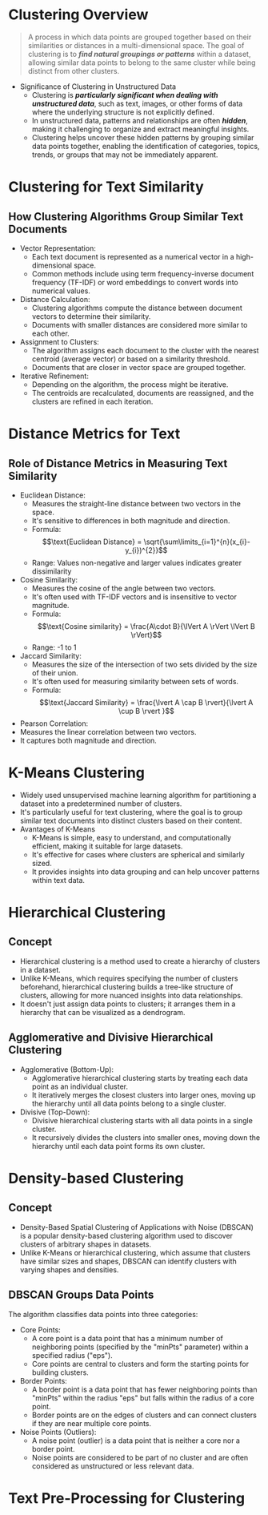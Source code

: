 # Clustering Overview
> A process in which data points are grouped together based on their similarities or distances in a multi-dimensional space. 
> The goal of clustering is to ***find natural groupings or patterns*** within a dataset, allowing similar data points to belong to the same cluster while being distinct from other clusters.

- Significance of Clustering in Unstructured Data 
	- Clustering is ***particularly significant when dealing with unstructured data***, such as text, images, or other forms of data where the underlying structure is not explicitly defined. 
	- In unstructured data, patterns and relationships are often ***hidden***, making it challenging to organize and extract meaningful insights. 
	- Clustering helps uncover these hidden patterns by grouping similar data points together, enabling the identification of categories, topics, trends, or groups that may not be immediately apparent.
# Clustering for Text Similarity
## How Clustering Algorithms Group Similar Text Documents
- Vector Representation: 
	- Each text document is represented as a numerical vector in a high-dimensional space. 
	- Common methods include using term frequency-inverse document frequency (TF-IDF) or word embeddings to convert words into numerical values.
- Distance Calculation: 
	- Clustering algorithms compute the distance between document vectors to determine their similarity. 
	- Documents with smaller distances are considered more similar to each other.
- Assignment to Clusters: 
	- The algorithm assigns each document to the cluster with the nearest centroid (average vector) or based on a similarity threshold. 
	- Documents that are closer in vector space are grouped together.
- Iterative Refinement: 
	- Depending on the algorithm, the process might be iterative. 
	- The centroids are recalculated, documents are reassigned, and the clusters are refined in each iteration.
# Distance Metrics for Text
## Role of Distance Metrics in Measuring Text Similarity
- Euclidean Distance: 
	- Measures the straight-line distance between two vectors in the space. 
	- It's sensitive to differences in both magnitude and direction.
	- Formula: $$\text{Euclidean Distance} = \sqrt{\sum\limits_{i=1}^{n}(x_{i}-y_{i})^{2}}$$
	- Range: Values non-negative and larger values indicates greater dissimilarity
- Cosine Similarity: 
	- Measures the cosine of the angle between two vectors. 
	- It's often used with TF-IDF vectors and is insensitive to vector magnitude.
	- Formula: $$\text{Cosine similarity} = \frac{A\cdot B}{\lVert A \rVert \lVert B \rVert}$$
	- Range: -1 to 1
- Jaccard Similarity: 
	- Measures the size of the intersection of two sets divided by the size of their union. 
	- It's often used for measuring similarity between sets of words.
	- Formula: $$\text{Jaccard Similarity} = \frac{\lvert A \cap B \rvert}{\lvert A \cup B \rvert }$$
- Pearson Correlation: 
- Measures the linear correlation between two vectors. 
- It captures both magnitude and direction.
# K-Means Clustering
- Widely used unsupervised machine learning algorithm for partitioning a dataset into a predetermined number of clusters. 
- It's particularly useful for text clustering, where the goal is to group similar text documents into distinct clusters based on their content.
- Avantages of K-Means 
	- K-Means is simple, easy to understand, and computationally efficient, making it suitable for large datasets.
	- It's effective for cases where clusters are spherical and similarly sized.
	- It provides insights into data grouping and can help uncover patterns within text data.

# Hierarchical Clustering
## Concept
- Hierarchical clustering is a method used to create a hierarchy of clusters in a dataset. 
- Unlike K-Means, which requires specifying the number of clusters beforehand, hierarchical clustering builds a tree-like structure of clusters, allowing for more nuanced insights into data relationships. 
- It doesn't just assign data points to clusters; it arranges them in a hierarchy that can be visualized as a dendrogram.
## Agglomerative and Divisive Hierarchical Clustering
- Agglomerative (Bottom-Up):
	- Agglomerative hierarchical clustering starts by treating each data point as an individual cluster.
	- It iteratively merges the closest clusters into larger ones, moving up the hierarchy until all data points belong to a single cluster.
- Divisive (Top-Down):
	- Divisive hierarchical clustering starts with all data points in a single cluster.
	- It recursively divides the clusters into smaller ones, moving down the hierarchy until each data point forms its own cluster.
# Density-based Clustering
## Concept
- Density-Based Spatial Clustering of Applications with Noise (DBSCAN) is a popular density-based clustering algorithm used to discover clusters of arbitrary shapes in datasets. 
- Unlike K-Means or hierarchical clustering, which assume that clusters have similar sizes and shapes, DBSCAN can identify clusters with varying shapes and densities.
## DBSCAN Groups Data Points
The algorithm classifies data points into three categories:
- Core Points:
	- A core point is a data point that has a minimum number of neighboring points (specified by the "minPts" parameter) within a specified radius ("eps").
	- Core points are central to clusters and form the starting points for building clusters.
- Border Points:
	- A border point is a data point that has fewer neighboring points than "minPts" within the radius "eps" but falls within the radius of a core point.
	- Border points are on the edges of clusters and can connect clusters if they are near multiple core points.
- Noise Points (Outliers):
	- A noise point (outlier) is a data point that is neither a core nor a border point.
	- Noise points are considered to be part of no cluster and are often considered as unstructured or less relevant data.

# Text Pre-Processing for Clustering